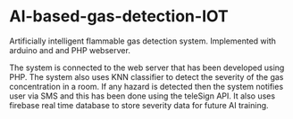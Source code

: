 # AI-based-gas-detection-IOT
Artificially intelligent flammable gas detection system. Implemented with arduino and and PHP webserver. 

The system is connected to the web server that has been developed using PHP. The system also uses KNN classifier to detect the severity of the gas concentration in a room. If any hazard is detected then the system notifies user via SMS and this has been done using the teleSign API. It also uses firebase real time database to store severity data for future AI training.

